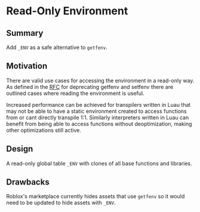 # Read-Only Environment

## Summary

Add `_ENV` as a safe alternative to `getfenv`.

## Motivation

There are valid use cases for accessing the environment in a read-only way. As defined in the [RFC](https://github.com/Roblox/luau/blob/master/rfcs/deprecate-getfenv-setfenv.md) for deprecating 
getfenv and setfenv there are outlined cases where reading the environment is useful.

Increased performance can be achieved for transpilers written in Luau that may not be able to have a static environment created to access functions from or cant directly transpile 1:1. Similarly interpreters written in Luau can benefit from being able to access functions without deoptimization, making other optimizations still active.

## Design

A read-only global table `_ENV` with clones of all base functions and libraries. 

## Drawbacks

Roblox's marketplace currently hides assets that use `getfenv` so it would need to be updated to hide assets with `_ENV`.
